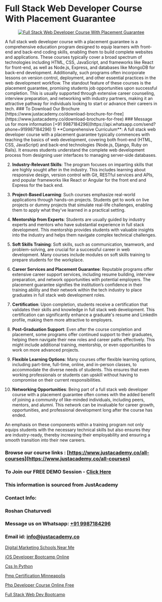 # Full Stack Web Developer Course With Placement Guarantee

<p align="center">
  <a href="https://justacademy.co/program-detail/full-stack-web-development">
    <img src="https://justacademy.co/storage2/program_images/1704700371.webp" alt="Full Stack Web Developer Course With Placement Guarantee">
  </a>
</p>
A full stack web developer course with a placement guarantee is a comprehensive education program designed to equip learners with front-end and back-end coding skills, enabling them to build complete websites and applications. These courses typically cover a broad spectrum of technologies including HTML, CSS, JavaScript, and frameworks like React for front-end, as well as Node.js, Express, and databases like MongoDB for back-end development. Additionally, such programs often incorporate lessons on version control, deployment, and other essential practices in the web development workflow. The standout feature of these courses is the placement guarantee, promising students job opportunities upon successful completion. This is usually supported through extensive career counseling, interview preparation, and networking with industry partners, making it an attractive pathway for individuals looking to start or advance their careers in tech.
### To Download Our Brochure [https://www.justacademy.co/download-brochure-for-free](https://www.justacademy.co/download-brochure-for-free)
### Message us for more information [+91 9987184296](https://api.whatsapp.com/send?phone=919987184296)
1) **Comprehensive Curriculum**: A full stack web developer course with a placement guarantee typically commences with teaching the basics of web development, covering both front-end (HTML, CSS, JavaScript) and back-end technologies (Node.js, Django, Ruby on Rails). It ensures students understand the complete web development process from designing user interfaces to managing server-side databases.

2) **Industry-Relevant Skills**: The program focuses on imparting skills that are highly sought after in the industry. This includes learning about responsive design, version control with Git, RESTful services and APIs, and popular frameworks like React or Angular for the front end and Express for the back end.

3) **Project-Based Learning**: Such courses emphasize real-world applications through hands-on projects. Students get to work on live projects or dummy projects that simulate real-life challenges, enabling them to apply what they've learned in a practical setting.

4) **Mentorship from Experts**: Students are usually guided by industry experts and mentors who have substantial experience in full stack development. This mentorship provides students with valuable insights into the industry and helps them navigate complex technical challenges.

5) **Soft Skills Training**: Soft skills, such as communication, teamwork, and problem-solving, are crucial for a successful career in web development. Many courses include modules on soft skills training to prepare students for the workplace.

6) **Career Services and Placement Guarantee**: Reputable programs offer extensive career support services, including resume building, interview preparation, and network opportunities with potential employers. The placement guarantee signifies the institution’s confidence in their training ability and their network within the tech industry to place graduates in full stack web development roles.

7) **Certification**: Upon completion, students receive a certification that validates their skills and knowledge in full stack web development. This certification can significantly enhance a graduate's resume and LinkedIn profile, making them more attractive to employers.

8) **Post-Graduation Support**: Even after the course completion and placement, some programs offer continued support to their graduates, helping them navigate their new roles and career paths effectively. This might include additional training, mentorship, or even opportunities to work on more advanced projects.

9) **Flexible Learning Options**: Many courses offer flexible learning options, including part-time, full-time, online, and in-person classes, to accommodate the diverse needs of students. This ensures that even working professionals or students can upskill without having to compromise on their current responsibilities.

10) **Networking Opportunities**: Being part of a full stack web developer course with a placement guarantee often comes with the added benefit of joining a community of like-minded individuals, including peers, mentors, and alumni. This network can be invaluable for career growth, opportunities, and professional development long after the course has ended.

An emphasis on these components within a training program not only equips students with the necessary technical skills but also ensures they are industry-ready, thereby increasing their employability and ensuring a smooth transition into their new careers.

### Browse our course links : [https://www.justacademy.co/all-courses](https://www.justacademy.co/all-courses) 
### To Join our FREE DEMO Session - [Click Here](https://www.justacademy.co/register-for-course-demo)


### This information is sourced from JustAcademy
### Contact Info:
### Roshan Chaturvedi
### Message us on Whatsapp: [+91 9987184296](https://api.whatsapp.com/send?phone=919987184296)
### Email id: [info@justacademy.co](mailto:info@justacademy.co)
                
[Digital Marketing Schools Near Me](https://www.linkedin.com/pulse/digital-marketing-schools-near-me-justacademy-vinmc?trackingId=APGQoXP78r0kJxApCVwJqA%3D%3D&lipi=urn%3Ali%3Apage%3Ad_flagship3_company_admin%3BWbxQ1A18RaaLg4c2WwaK8w%3D%3D)

[iOS Developer Bootcamp Online](0)

[Css In Python](https://medium.com/@mistersumit961/css-in-python-b1a954123460)

[Pmp Certification Minneapolis](https://medium.com/@prempja40/pmp-certification-minneapolis-6028d7872096)

[Php Developer Course Online Free](https://justacademyin.github.io/justacademy/php-developer-course-online-free)

[Full Stack Web Dev Bootcamp](https://justacademyin.github.io/Articles/Full-Stack-Web-Dev-Bootcamp)

